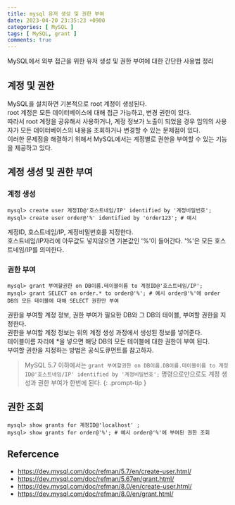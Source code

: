 ```yaml
---
title: mysql 유저 생성 및 권한 부여
date: 2023-04-20 23:35:23 +0900
categories: [ MySQL ]
tags: [ MySQL, grant ]
comments: true
---
```

MySQL에서 외부 접근을 위한 유저 생성 및 권한 부여에 대한 간단한 사용법 정리

## 계정 및 권한
MySQL을 설치하면 기본적으로 root 계정이 생성된다.  
root 계정은 모든 데이터베이스에 대해 접근 가능하고, 변경 권한이 있다.  
따라서 root 계정을 공유해서 사용하거나, 계정 정보가 노출이 되었을 경우 임의의 사용자가 모든 데이터베이스의 내용을 조회하거나 변경할 수 있는 문제점이 있다.  
이러한 문제점을 해결하기 위해서 MySQL에서는 계정별로 권한을 부여할 수 있는 기능을 제공하고 있다.

## 계정 생성 및 권한 부여 

### 계정 생성
```shell
mysql> create user 계정ID@'호스트네임/IP' identified by '계정비밀번호';
mysql> create user order@'%' identified by 'order123'; # 예시
```
계정ID, 호스트네임/IP, 계정비밀번호를 지정한다.  
호스트네임/IP자리에 아무값도 넣지않으면 기본값인 '%'이 들어간다. '%'은 모든 호스트네임/IP를 의미한다.

### 권한 부여

```shell
mysql> grant 부여할권한 on DB이름.테이블이름 to 계정ID@'호스트네임/IP';
mysql> grant SELECT on order.* to order@'%'; # 예시 order@'%'에 order DB의 모든 테이블에 대해 SELECT 권한만 부여
```
권한을 부여할 계정 정보, 권한 부여가 필요한 DB와 그 DB의 테이블, 부여할 권한을 지정한다.  
권한을 부여할 계정 정보는 위의 계정 생성 과정에서 생성된 정보를 넣어준다.  
테이블이름 자리에 *을 넣으면 해당 DB의 모든 테이블에 대한 권한이 부여 된다.  
부여할 권한을 지정하는 방법은 공식도큐먼트를 참고하자.


> MySQL 5.7 이하에서는 `grant 부여할권한 on DB이름.DB이름.테이블이름 to 계정ID@'호스트네임/IP' identified by '계정비밀번호';` 명령으로만으로도 계정 생성과 권한 부여가 한번에 된다.
{: .prompt-tip }


## 권한 조회
```shell
mysql> show grants for 계정ID@'localhost' ;
mysql> show grants for order@'%'; # 예시 order@'%'에 부여된 권한 조회
```

## Refercence
* <https://dev.mysql.com/doc/refman/5.7/en/create-user.html/>
* <https://dev.mysql.com/doc/refman/5.67en/grant.html/>
* <https://dev.mysql.com/doc/refman/8.0/en/create-user.html/>
* <https://dev.mysql.com/doc/refman/8.0/en/grant.html/>